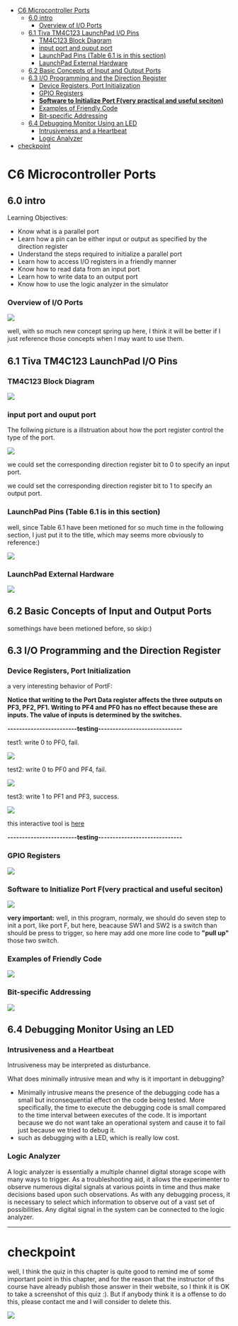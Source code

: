 - [C6 Microcontroller Ports](#c6-microcontroller-ports)
    - [6.0 intro](#60-intro)
        - [Overview of I/O Ports](#overview-of-io-ports)
    - [6.1 Tiva TM4C123 LaunchPad I/O Pins](#61-tiva-tm4c123-launchpad-io-pins)
        - [TM4C123 Block Diagram](#tm4c123-block-diagram)
        - [input port and ouput port](#input-port-and-ouput-port)
        - [LaunchPad Pins (Table 6.1 is in this section)](#launchpad-pins-table-61-is-in-this-section)
        - [LaunchPad External Hardware](#launchpad-external-hardware)
    - [6.2 Basic Concepts of Input and Output Ports](#62-basic-concepts-of-input-and-output-ports)
    - [6.3 I/O Programming and the Direction Register](#63-io-programming-and-the-direction-register)
        - [Device Registers, Port Initialization](#device-registers-port-initialization)
        - [GPIO Registers](#gpio-registers)
        - [**Software to Initialize Port F(very practical and useful seciton)**](#software-to-initialize-port-fvery-practical-and-useful-seciton)
        - [Examples of Friendly Code](#examples-of-friendly-code)
        - [Bit-specific Addressing](#bit-specific-addressing)
    - [6.4 Debugging Monitor Using an LED](#64-debugging-monitor-using-an-led)
        - [Intrusiveness and a Heartbeat](#intrusiveness-and-a-heartbeat)
        - [Logic Analyzer](#logic-analyzer)
- [checkpoint](#checkpoint)

# C6 Microcontroller Ports

## 6.0 intro

Learning Objectives:

* Know what is a parallel port
* Learn how a pin can be either input or output as specified by the direction register
* Understand the steps required to initialize a parallel port
* Learn how to access I/O registers in a friendly manner
* Know how to read data from an input port
* Learn how to write data to an output port
* Know how to use the logic analyzer in the simulator

### Overview of I/O Ports

![](./images/1.png)

well, with so much new concept spring up here, I think it will be better if I just reference those concepts when I may want to use them.

## 6.1 Tiva TM4C123 LaunchPad I/O Pins  

### TM4C123 Block Diagram

![](./images/2.png)

### input port and ouput port

The follwing picture is a illstruation about how the port register control the type of the port.

![](./images/1.jpg)

we could set the corresponding direction register bit to 0 to specify an input port.

we could set the corresponding direction register bit to 1 to specify an output port.

### LaunchPad Pins (Table 6.1 is in this section)

well, since Table 6.1 have been metioned for so much time in the following section, I just put it to the title, which may seems more obviously to reference:)

![](./images/4.png)

### LaunchPad External Hardware

![](./images/3.png)

## 6.2 Basic Concepts of Input and Output Ports  

somethings have been metioned before, so skip:)

## 6.3 I/O Programming and the Direction Register  

### Device Registers, Port Initialization

a very interesting behavior of PortF:

**Notice that writing to the Port Data register affects the three outputs on PF3, PF2, PF1. Writing to PF4 and PF0 has no effect because these are inputs. The value of inputs is determined by the switches.**

**------------------------testing-----------------------------**

test1: write 0 to PF0, fail.

![](./images/5.png)

test2: write 0 to PF0 and PF4, fail.

![](./images/6.png)

test3: write 1 to PF1 and PF3, success.

![](./images/7.png)

this interactive tool is [here][tool6.1]

[tool6.1]:http://users.ece.utexas.edu/~valvano/Volume1/E-Book/C6_Interactives.htm#ITool6.1

**------------------------testing-----------------------------**

### GPIO Registers

![](./images/8.png)

### **Software to Initialize Port F(very practical and useful seciton)**

![](./images/9.png)

**very important:** well, in this program, normaly, we should do seven step to init a port, like port F, but here, beacause SW1 and SW2 is a switch than should be press to trigger, so here may add one more line code to **"pull up"** those two switch.

### Examples of Friendly Code

![](./images/10.png)

### Bit-specific Addressing

![](./images/11.png)

## 6.4 Debugging Monitor Using an LED  

### Intrusiveness and a Heartbeat

Intrusiveness may be interpreted as disturbance.

What does minimally intrusive mean and why is it important in debugging?
- Minimally intrusive means the presence of the debugging code has a small but inconsequential effect on the code being tested. More specifically, the time to execute the debugging code is small compared to the time interval between executes of the code. It is important because we do not want take an operational system and cause it to fail just because we tried to debug it.
- such as debugging with a LED, which is really low cost.

### Logic Analyzer

A logic analyzer is essentially a multiple channel digital storage scope with many ways to trigger. As a troubleshooting aid, it allows the experimenter to observe numerous digital signals at various points in time and thus make decisions based upon such observations. As with any debugging process, it is necessary to select which information to observe out of a vast set of possibilities. Any digital signal in the system can be connected to the logic analyzer.


---

# checkpoint 

well, I think the quiz in this chapter is quite good to remind me of some important point in this chapter, and for the reason that the instructor of ths course have already publish those answer in their website, so I think it is OK to take a screenshot of this quiz :). But if anybody think it is a offense to do this, please contact me and I will consider to delete this.

![](./images/13.png)








